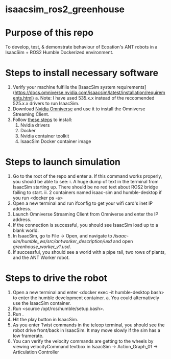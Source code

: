 # isaacsim_ros2_greenhouse

# Purpose of this repo

To develop, test, & demonstrate behaviour of Ecoation's ANT robots in a IsaacSim + ROS2 Humble Dockerized environment.   


# Steps to install necessary software
1. Verify your machine fulfills the [IsaacSim system requirements] (https://docs.omniverse.nvidia.com/isaacsim/latest/installation/requirements.html)
  a. Note: I have used 535.x.x instead of the reccomended 525.x.x drivers to run IsaacSim.
2. Download [Nvidia Omniverse](https://www.nvidia.com/en-us/omniverse/download/) and use it to install the Omniverse Streaming Client.
3. Follow [these steps](https://docs.omniverse.nvidia.com/isaacsim/latest/installation/install_container.html) to install: 
   1. Nvidia drivers
   2. Docker
   3. Nvidia container toolkit
   4. IsaacSim Docker container image

# Steps to launch simulation
1. Go to the root of the repo and enter <docker compose up>
  a. If this command works properly, you should be able to see:
    i. A huge dump of text in the terminal from IsaacSim starting up. There should be no red text about ROS2 bridge failing to start.
    ii. 2 containers named isaac-sim and humble-desktop if you run <docker ps -a>
2. Open a new terminal and run ifconfig to get your wifi card's inet IP address.
3. Launch Omniverse Streaming Client from Omniverse and enter the IP address.
4. If the connection is successful, you should see IsaacSim load up to a blank world.
5. In IsaacSim, go to File -> Open, and navigate to */isaac-sim/humble_ws/src/antworker_description/usd* and open *greenhouse_worker_v1.usd*.
6. If successful, you should see a world with a pipe rail, two rows of plants, and the ANT Worker robot.

# Steps to drive the robot
1. Open a new terminal and enter <docker exec -it humble-desktop bash> to enter the humble development container.
  a. You could alternatively use the IsaacSim container.
2. Run <source /opt/ros/humble/setup.bash>.
3. Run <ros2 run teleop_twist_keyboard teleop_twist_keyboard>.
4. Hit the play button in IsaacSim. 
5. As you enter Twist commands in the teleop terminal, you should see the robot drive front/back in IsaacSim. It may move slowly if the sim has a low framerate.
6. You can verify the velocity commands are getting to the wheels by viewing velocityCommand textbox in IsaacSim -> Action_Graph_01 -> Articulation Controller

